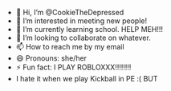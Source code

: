 - 👋 Hi, I’m @CookieTheDepressed
- 👀 I’m interested in meeting new people!
- 🌱 I’m currently learning school. HELP MEH!!!
- 💞️ I’m looking to collaborate on whatever.
- 📫 How to reach me by my email
- 😄 Pronouns: she/her
- ⚡ Fun fact: I PLAY ROBLOXXX!!!!!!!!
- I hate it when we play Kickball in PE :( BUT 
<!---
CookieTheDepressed/CookieTheDepressed is a ✨ special ✨ repository because its `README.md` (this file) appears on your GitHub profile.
You can click the Preview link to take a look at your changes.
--->
